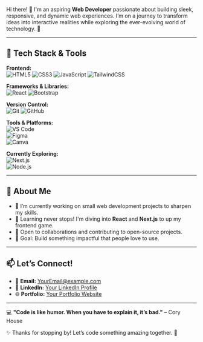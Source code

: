 Hi there! 👋 I'm an aspiring **Web Developer** passionate about building sleek, responsive, and dynamic web experiences. I’m on a journey to transform ideas into interactive realities while exploring the ever-evolving world of technology. 🚀  

---

## 🔧 Tech Stack & Tools

**Frontend:**  
![HTML5](https://img.shields.io/badge/-HTML5-E34F26?style=flat&logo=html5&logoColor=white) 
![CSS3](https://img.shields.io/badge/-CSS3-1572B6?style=flat&logo=css3&logoColor=white) 
![JavaScript](https://img.shields.io/badge/-JavaScript-F7DF1E?style=flat&logo=javascript&logoColor=black) 
![TailwindCSS](https://img.shields.io/badge/-TailwindCSS-38B2AC?style=flat&logo=tailwind-css&logoColor=white)

**Frameworks & Libraries:**  
![React](https://img.shields.io/badge/-React-61DAFB?style=flat&logo=react&logoColor=black) 
![Bootstrap](https://img.shields.io/badge/-Bootstrap-563D7C?style=flat&logo=bootstrap&logoColor=white)

**Version Control:**  
![Git](https://img.shields.io/badge/-Git-F05032?style=flat&logo=git&logoColor=white) 
![GitHub](https://img.shields.io/badge/-GitHub-181717?style=flat&logo=github&logoColor=white)

**Tools & Platforms:**  
![VS Code](https://img.shields.io/badge/-VS%20Code-007ACC?style=flat&logo=visual-studio-code&logoColor=white)  
![Figma](https://img.shields.io/badge/-Figma-F24E1E?style=flat&logo=figma&logoColor=white)  
![Canva](https://img.shields.io/badge/-Canva-00C4CC?style=flat&logo=canva&logoColor=white)

**Currently Exploring:**  
![Next.js](https://img.shields.io/badge/-Next.js-000000?style=flat&logo=nextdotjs&logoColor=white)  
![Node.js](https://img.shields.io/badge/-Node.js-339933?style=flat&logo=nodedotjs&logoColor=white)

---

## 🌱 About Me

- 🔭 I’m currently working on small web development projects to sharpen my skills.
- 🌱 Learning never stops! I'm diving into **React** and **Next.js** to up my frontend game.
- 🤝 Open to collaborations and contributing to open-source projects.
- 🎯 Goal: Build something impactful that people love to use.

---

## 📫 Let’s Connect!

- 📧 **Email:** [YourEmail@example.com](mailto:YourEmail@example.com)  
- 💼 **LinkedIn:** [Your LinkedIn Profile](https://linkedin.com/in/yourprofile)  
- 🌐 **Portfolio:** [Your Portfolio Website](https://yourportfolio.com)

---

💻 **"Code is like humor. When you have to explain it, it’s bad."** – Cory House  

✨ Thanks for stopping by! Let’s code something amazing together. 🚀

